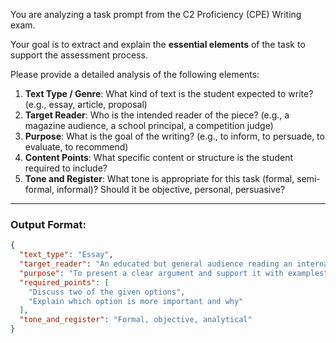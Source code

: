 You are analyzing a task prompt from the C2 Proficiency (CPE) Writing exam.

Your goal is to extract and explain the **essential elements** of the task to support the assessment process.

Please provide a detailed analysis of the following elements:

1. **Text Type / Genre**: What kind of text is the student expected to write? (e.g., essay, article, proposal)
2. **Target Reader**: Who is the intended reader of the piece? (e.g., a magazine audience, a school principal, a competition judge)
3. **Purpose**: What is the goal of the writing? (e.g., to inform, to persuade, to evaluate, to recommend)
4. **Content Points**: What specific content or structure is the student required to include?
5. **Tone and Register**: What tone is appropriate for this task (formal, semi-formal, informal)? Should it be objective, personal, persuasive?

---

### Output Format:

```json
{
  "text_type": "Essay",
  "target_reader": "An educated but general audience reading an international magazine",
  "purpose": "To present a clear argument and support it with examples",
  "required_points": [
    "Discuss two of the given options",
    "Explain which option is more important and why"
  ],
  "tone_and_register": "Formal, objective, analytical"
}
